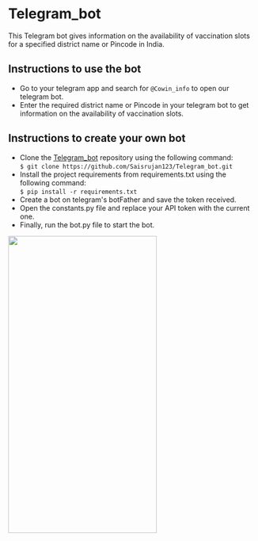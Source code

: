 # **Telegram_bot**

 This Telegram bot gives information on the availability of vaccination slots for a specified district name or Pincode in India.
 
## Instructions to use the bot

- Go to your telegram app and search for `@Cowin_info` to open our telegram bot.
- Enter the required district name or Pincode in your telegram bot to get information on the availability of vaccination slots.

## Instructions to create your own bot

- Clone the [Telegram_bot](https://github.com/Saisrujan123/Telegram_bot) repository using the following command:\
`$ git clone https://github.com/Saisrujan123/Telegram_bot.git`
- Install the project requirements from requirements.txt using the following command:\
`$ pip install -r requirements.txt`
- Create a bot on telegram's botFather and save the token received.
- Open the constants.py file and replace your API token with the current one.
- Finally, run the bot.py file to start the bot.

<img src="https://user-images.githubusercontent.com/75165541/144718181-3dda560c-f2fa-4b19-99bf-38cd9eb2bacc.jpg" width="300" height="600" />

